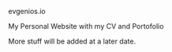 evgenios.io

My Personal Website with my CV and Portofolio

More stuff will be added at a later date.
